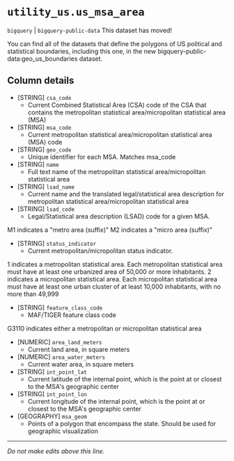 # `utility_us.us_msa_area`
`bigquery` | `bigquery-public-data`
This dataset has moved!

You can find all of the datasets that define the polygons of US political and statistical boundaries, including this one, in the new bigquery-public-data:geo_us_boundaries dataset.

## Column details
* [STRING]    `csa_code`
  - Current Combined Statistical Area (CSA) code of the CSA that contains the metropolitan statistical area/micropolitan statistical area (MSA)
* [STRING]    `msa_code`
  - Current metropolitan statistical area/micropolitan
statistical area (MSA) code
* [STRING]    `geo_code`
  - Unique identifier for each MSA. Matches msa_code
* [STRING]    `name`
  - Full text name of the metropolitan statistical area/micropolitan statistical area
* [STRING]    `lsad_name`
  - Current name and the translated legal/statistical area description for metropolitan statistical area/micropolitan statistical area
* [STRING]    `lsad_code`
  - Legal/Statistical area description (LSAD) code for a given MSA.

M1 indicates a "metro area (suffix)"
M2 indicates a "micro area (suffix)"
* [STRING]    `status_indicator`
  - Current metropolitan/micropolitan status indicator. 

1 indicates a metropolitan statistical area. Each metropolitan statistical area must have at least one urbanized area of 50,000 or more inhabitants.
2 indicates a micropolitan statistical area. Each micropolitan statistical area must have at least one urban cluster of at least 10,000 inhabitants, with no more than 49,999
* [STRING]    `feature_class_code`
  - MAF/TIGER feature class code 

G3110 indicates either a metropolitan or micropolitan statistical area
* [NUMERIC]   `area_land_meters`
  - Current land area, in square meters
* [NUMERIC]   `area_water_meters`
  - Current water area, in square meters
* [STRING]    `int_point_lat`
  - Current latitude of the internal point, which is the point at or closest to the MSA's geographic center
* [STRING]    `int_point_lon`
  - Current longitude of the internal point, which is the point at or closest to the MSA's geographic center
* [GEOGRAPHY] `msa_geom`
  - Points of a polygon that encompass the state. Should be used for geographic visualization

-------------------------------------------------------------------------------
*Do not make edits above this line.*
